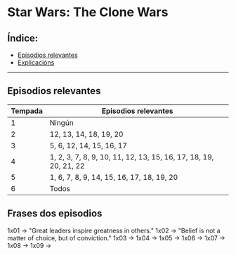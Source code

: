 # Star Wars: The Clone Wars

## Índice:
* [Episodios relevantes](sw-cw.md#episodiosrelevantes)
* [Explicacións](sw-cw.md#frasesdosepisodios)

------

## Episodios relevantes

| Tempada	          	| Episodios relevantes                                               |
| ------------ 		    | ------------- 		                                                 |
| 1 		        	    | Ningún                                                             |
| 2 		        	    | 12, 13, 14, 18, 19, 20                                             |
| 3 		        	    | 5, 6, 12, 14, 15, 16, 17                                           |
| 4 		        	    | 1, 2, 3, 7, 8, 9, 10, 11, 12, 13, 15, 16, 17, 18, 19, 20, 21, 22   |
| 5 		        	    | 1, 6, 7, 8, 9, 14, 15, 16, 17, 18, 19, 20                          |
| 6 		        	    | Todos                                                              |

## Frases dos episodios

1x01 → "Great leaders inspire greatness in others."
1x02 → "Belief is not a matter of choice, but of conviction."
1x03 →
1x04 →
1x05 →
1x06 →
1x07 →
1x08 →
1x09 →
